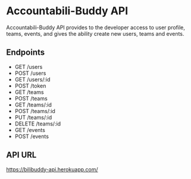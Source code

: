 # Accountabili-Buddy API

Accountabili-Buddy API provides to the developer access to user profile, teams, events, and gives the ability create new users, teams and events.

## Endpoints
- GET /users
- POST /users
- GET /users/:id
- POST /token
- GET /teams
- POST /teams  
- GET /teams/:id
- POST /teams/:id
- PUT /teams/:id
- DELETE /teams/:id
- GET /events
- POST /events

## API URL
https://bilibuddy-api.herokuapp.com/
